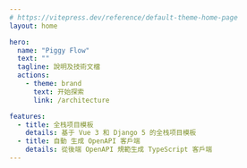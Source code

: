```yaml
---
# https://vitepress.dev/reference/default-theme-home-page
layout: home

hero:
  name: "Piggy Flow"
  text: ""
  tagline: 說明及技術文檔
  actions:
    - theme: brand
      text: 开始探索
      link: /architecture

features:
  - title: 全栈项目模板
    details: 基于 Vue 3 和 Django 5 的全栈项目模板
  - title: 自動 生成 OpenAPI 客戶端
    details: 從後端 OpenAPI 規範生成 TypeScript 客戶端
---
```

